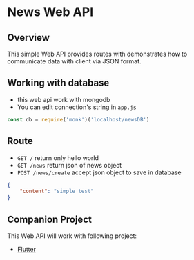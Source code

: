 
# News Web API 

## Overview

This simple Web API provides routes with demonstrates how to communicate data with client via JSON format.

## Working with database

- this web api work with mongodb 
- You can edit connection's string in `app.js`

```js
const db = require('monk')('localhost/newsDB')
```

## Route

- `GET /` return only hello world
- `GET /news` return json of news object
- `POST /news/create` accept json object to save in database

```json
{
    "content": "simple test"
}
```

## Companion Project

This Web API will work with following project: 

- [Flutter](https://github.com/teerasej/flutter_news_app_simple) 


